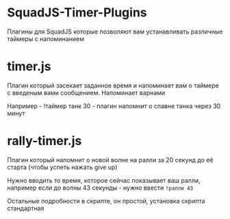 # SquadJS-Timer-Plugins

Плагины для SquadJS которые позволяют вам устанавливать различные таймеры с напоминанием

# timer.js

Плагин который засекает заданное время и напоминает вам о таймере с введеным вами сообщением. Напоминает варнами

Например - !таймер танк 30 - плагин напомнит о спавне танка через 30 минут

# rally-timer.js

Плагин который напомнит о новой волне на ралли за 20 секунд до её старта (чтобы успеть нажать give up)

Нужно вводить то время, которое сейчас показывает ваш ралли, например если до волны 43 секунды - нужно ввести `!ралли 43`

Остальные подробности в скрипте, он простой, установка скрипта стандартная
